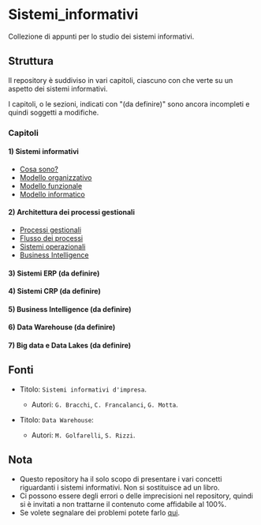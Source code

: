 # Sistemi_informativi
Collezione di appunti per lo studio dei sistemi informativi.

## Struttura
Il repository è suddiviso in vari capitoli, ciascuno con che verte su un aspetto dei sistemi informativi.

I capitoli, o le sezioni, indicati con "(da definire)" sono ancora incompleti e quindi soggetti a modifiche.

### Capitoli

#### 1) Sistemi informativi
- [Cosa sono?](https://github.com/Gabri432/Sistemi_informativi/blob/master/capitolo_1/cosa_sono_i_sistemi_informativi.md)
- [Modello organizzativo](https://github.com/Gabri432/Sistemi_informativi/blob/master/capitolo_1/modello_organizzativo.md)
- [Modello funzionale](https://github.com/Gabri432/Sistemi_informativi/blob/master/capitolo_1/modello_funzionale.md)
- [Modello informatico](https://github.com/Gabri432/Sistemi_informativi/blob/master/capitolo_1/modello_informatico.md)

#### 2) Architettura dei processi gestionali 
- [Processi gestionali](https://github.com/Gabri432/Sistemi_informativi/blob/master/capitolo_2/processi_gestionali.md)
- [Flusso dei processi](https://github.com/Gabri432/Sistemi_informativi/blob/master/capitolo_2/flusso_dei_processi.md)
- [Sistemi operazionali](https://github.com/Gabri432/Sistemi_informativi/blob/master/capitolo_2/sistemi_operazionali.md)
- [Business Intelligence](https://github.com/Gabri432/Sistemi_informativi/blob/master/capitolo_2/business_intelligence.md)

#### 3) Sistemi ERP (da definire)
#### 4) Sistemi CRP (da definire)
#### 5) Business Intelligence (da definire)
#### 6) Data Warehouse (da definire)
#### 7) Big data e Data Lakes (da definire)

## Fonti
- Titolo: `Sistemi informativi d'impresa`.
   - Autori: `G. Bracchi`, `C. Francalanci`, `G. Motta`. 

- Titolo: `Data Warehouse`:
   - Autori: `M. Golfarelli`, `S. Rizzi`.

## Nota
- Questo repository ha il solo scopo di presentare i vari concetti riguardanti i sistemi informativi. Non si sostituisce ad un libro.
- Ci possono essere degli errori o delle imprecisioni nel repository, quindi si è invitati a non trattarne il contenuto come affidabile al 100%.
- Se volete segnalare dei problemi potete farlo [qui](https://github.com/Gabri432/Sistemi_informativi/issues/new).